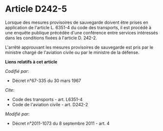 # Article D242-5

Lorsque des mesures provisoires de sauvegarde doivent être prises en application de l'article L. 6351-4 du code des
transports, il est procédé à une enquête publique précédée d'une conférence entre services intéressés dans les conditions
fixées à l'article D. 242-2. 

L'arrêté approuvant les mesures provisoires de sauvegarde est pris par le ministre chargé de l'aviation civile ou par le
ministre de la défense.

**Liens relatifs à cet article**

_Codifié par_:

  - Décret n°67-335 du 30 mars 1967

_Cite_:

  - Code des transports - art. L6351-4
  - Code de l'aviation civile - art. D242-2

_Modifié par_:

  - Décret n°2011-1073 du 8 septembre 2011 - art. 4
